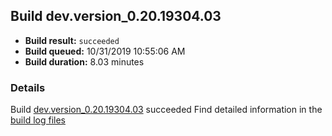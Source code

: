 ## Build dev.version_0.20.19304.03
- **Build result:** `succeeded`
- **Build queued:** 10/31/2019 10:55:06 AM
- **Build duration:** 8.03 minutes
### Details
Build [dev.version_0.20.19304.03](https://winappstudio.visualstudio.com/web/build.aspx?pcguid=a4ef43be-68ce-4195-a619-079b4d9834c2&builduri=vstfs%3a%2f%2f%2fBuild%2fBuild%2f31686) succeeded
Find detailed information in the [build log files]()
